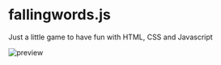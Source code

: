 # fallingwords.js
Just a little game to have fun with HTML, CSS and Javascript

![preview](https://raw.github.com/alvarotrigo/fallingwords.js/master/intro.png)

